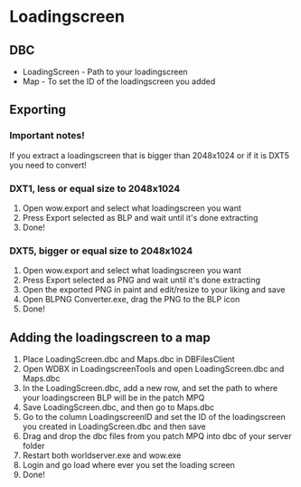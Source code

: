 # Loadingscreen

## DBC
* LoadingScreen - Path to your loadingscreen
* Map - To set the ID of the loadingscreen you added

## Exporting

### Important notes!
If you extract a loadingscreen that is bigger than 2048x1024 or if it is DXT5 you need to convert!

### DXT1, less or equal size to 2048x1024
1. Open wow.export and select what loadingscreen you want
2. Press Export selected as BLP and wait until it's done extracting
3. Done!

### DXT5, bigger or equal size to 2048x1024
1. Open wow.export and select what loadingscreen you want
2. Press Export selected as PNG and wait until it's done extracting
3. Open the exported PNG in paint and edit/resize to your liking and save
4. Open BLPNG Converter.exe, drag the PNG to the BLP icon
5. Done!

## Adding the loadingscreen to a map
1. Place LoadingScreen.dbc and Maps.dbc in DBFilesClient
2. Open WDBX in LoadingscreenTools and open LoadingScreen.dbc and Maps.dbc
3. In the LoadingScreen.dbc, add a new row, and set the path to where your loadingscreen BLP will be in the patch MPQ
4. Save LoadingScreen.dbc, and then go to Maps.dbc
5. Go to the column LoadingscreenID and set the ID of the loadingscreen you created in LoadingScreen.dbc and then save
6. Drag and drop the dbc files from you patch MPQ into dbc of your server folder
7. Restart both worldserver.exe and wow.exe
8. Login and go load where ever you set the loading screen
9. Done!